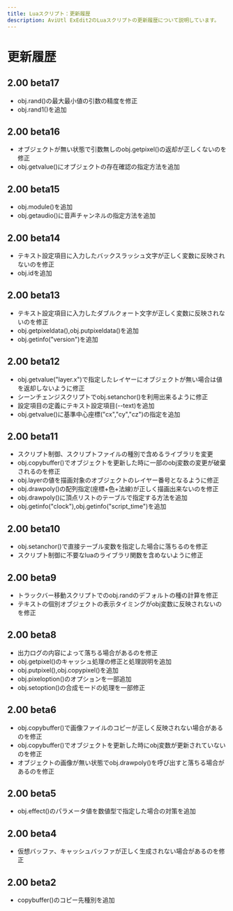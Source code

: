 ```yaml
---
title: Luaスクリプト：更新履歴
description: AviUtl ExEdit2のLuaスクリプトの更新履歴について説明しています。
---
```


# 更新履歴

## 2.00 beta17 <Badge text='2025/10/26' />

- obj.rand()の最大最小値の引数の精度を修正
- obj.rand1()を追加

## 2.00 beta16 <Badge text='2025/10/19' />

- オブジェクトが無い状態で引数無しのobj.getpixel()の返却が正しくないのを修正
- obj.getvalue()にオブジェクトの存在確認の指定方法を追加

## 2.00 beta15 <Badge text='2025/10/12' />

- obj.module()を追加
- obj.getaudio()に音声チャンネルの指定方法を追加

## 2.00 beta14 <Badge text='2025/10/5' />

- テキスト設定項目に入力したバックスラッシュ文字が正しく変数に反映されないのを修正
- obj.idを追加

## 2.00 beta13 <Badge text='2025/9/27' />

- テキスト設定項目に入力したダブルクォート文字が正しく変数に反映されないのを修正
- obj.getpixeldata(),obj.putpixeldata()を追加
- obj.getinfo("version")を追加

## 2.00 beta12 <Badge text='2025/9/21' />

- obj.getvalue("layer.x")で指定したレイヤーにオブジェクトが無い場合は値を返却しないように修正
- シーンチェンジスクリプトでobj.setanchor()を利用出来るように修正
- 設定項目の定義にテキスト設定項目(--text)を追加
- obj.getvalue()に基準中心座標("cx","cy","cz")の指定を追加

## 2.00 beta11 <Badge text='2025/9/13' />

- スクリプト制御、スクリプトファイルの種別で含めるライブラリを変更
- obj.copybuffer()でオブジェクトを更新した時に一部のobj変数の変更が破棄されるのを修正
- obj.layerの値を描画対象のオブジェクトのレイヤー番号となるように修正
- obj.drawpoly()の配列指定(座標+色+法線)が正しく描画出来ないのを修正
- obj.drawpoly()に頂点リストのテーブルで指定する方法を追加
- obj.getinfo("clock"),obj.getinfo("script_time")を追加

## 2.00 beta10 <Badge text='2025/9/7' />

- obj.setanchor()で直接テーブル変数を指定した場合に落ちるのを修正
- スクリプト制御に不要なluaのライブラリ関数を含めないように修正

## 2.00 beta9 <Badge text='2025/8/30' />

- トラックバー移動スクリプトでのobj.randのデフォルトの種の計算を修正
- テキストの個別オブジェクトの表示タイミングがobj変数に反映されないのを修正

## 2.00 beta8 <Badge text='2025/8/24' />

- 出力ログの内容によって落ちる場合があるのを修正
- obj.getpixel()のキャッシュ処理の修正と処理説明を追加
- obj.putpixel(),obj.copypixel()を追加
- obj.pixeloption()のオプションを一部追加
- obj.setoption()の合成モードの処理を一部修正

## 2.00 beta6 <Badge text='2025/8/10' />

- obj.copybuffer()で画像ファイルのコピーが正しく反映されない場合があるのを修正
- obj.copybuffer()でオブジェクトを更新した時にobj変数が更新されていないのを修正
- オブジェクトの画像が無い状態でobj.drawpoly()を呼び出すと落ちる場合があるのを修正

## 2.00 beta5 <Badge text='2025/8/3' />

- obj.effect()のパラメータ値を数値型で指定した場合の対策を追加

## 2.00 beta4 <Badge text='2025/7/27' />

- 仮想バッファ、キャッシュバッファが正しく生成されない場合があるのを修正

## 2.00 beta2 <Badge text='2025/7/12' />

- copybuffer()のコピー先種別を追加
